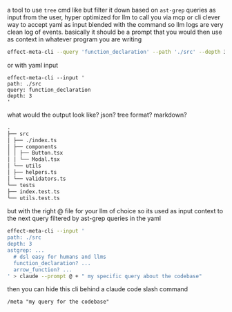 a tool to use `tree` cmd like but filter it down based on `ast-grep` queries as input from the user, hyper optimized for llm to call you via mcp or cli clever way to accept yaml as input blended with the command so llm logs are very clean log of events. basically it should be a prompt that you would then use as context in whatever program you are writing

```sh
effect-meta-cli --query 'function_declaration' --path './src' --depth 3
```

or with yaml input

```shsh
effect-meta-cli --input '
path: ./src
query: function_declaration
depth: 3
'
```

what would the output look like? json? tree format? markdown?

```markdown
.
├── src
│ ├── ./index.ts
│ ├── components
│ │ ├── Button.tsx
│ │ └── Modal.tsx
│ └── utils
│ ├── helpers.ts
│ └── validators.ts
└── tests
├── index.test.ts
└── utils.test.ts
```

but with the right @ file for your llm of choice so its used as input context to the next query filtered by ast-grep queries in the yaml

```sh
effect-meta-cli --input '
path: ./src
depth: 3
astgrep: ...
  # dsl easy for humans and llms
  function_declaration? ...
  arrow_function? ...
' > claude --prompt @ + " my specific query about the codebase"
```

then you can hide this cli behind a claude code slash command

```
/meta "my query for the codebase"
```
